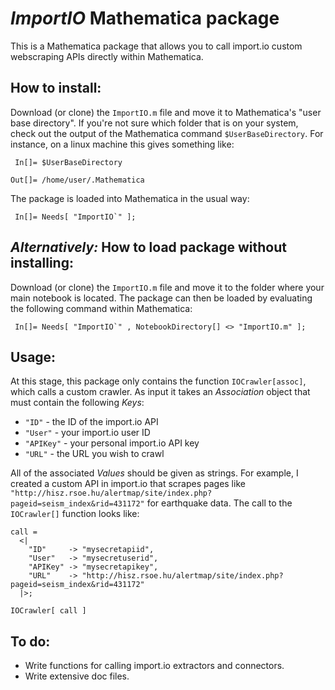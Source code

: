 # *ImportIO* Mathematica package

This is a Mathematica package that allows you to call import.io custom webscraping APIs directly within Mathematica.


## How to install:

Download (or clone) the `ImportIO.m` file and move it to Mathematica's "user base directory". If you're not sure which folder that is on your system, check out the output of the Mathematica command `$UserBaseDirectory`. For instance, on a linux machine this gives something like:

     In[]= $UserBaseDirectory
    
    Out[]= /home/user/.Mathematica

The package is loaded into Mathematica in the usual way:

     In[]= Needs[ "ImportIO`" ];



## *Alternatively:* How to load package without installing:

Download (or clone) the `ImportIO.m` file and move it to the folder where your main notebook is located. The package can then be loaded by evaluating the following command within Mathematica:

     In[]= Needs[ "ImportIO`" , NotebookDirectory[] <> "ImportIO.m" ];




## Usage:

At this stage, this package only contains the function `IOCrawler[assoc]`, which calls a custom crawler. As input it takes an *Association* object that must contain the following *Keys*:

- `"ID"` - the ID of the import.io API
- `"User"` - your import.io user ID
- `"APIKey"` - your personal import.io API key
- `"URL"` - the URL you wish to crawl

All of the associated *Values* should be given as strings. For example, I created a custom API in import.io that scrapes pages like `"http://hisz.rsoe.hu/alertmap/site/index.php?pageid=seism_index&rid=431172"` for earthquake data. The call to the `IOCrawler[]` function looks like:

    call =
      <|
        "ID"     -> "mysecretapiid",
        "User"   -> "mysecretuserid",
        "APIKey" -> "mysecretapikey",
        "URL"    -> "http://hisz.rsoe.hu/alertmap/site/index.php?pageid=seism_index&rid=431172"
      |>;
      
    IOCrawler[ call ]




## To do:

- Write functions for calling import.io extractors and connectors.
- Write extensive doc files.
